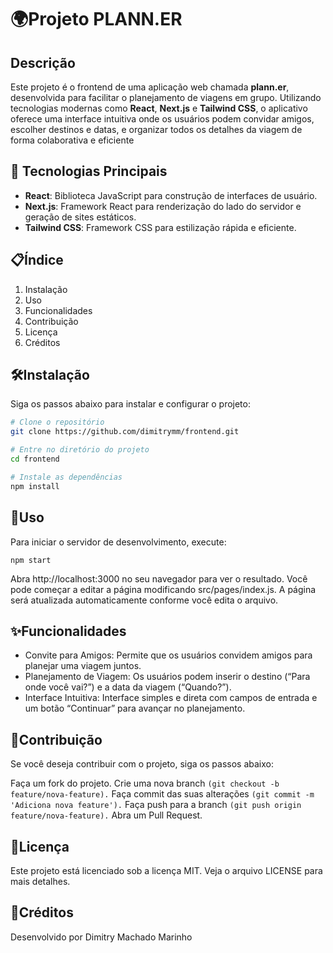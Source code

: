 # 🌍Projeto PLANN.ER

## Descrição
Este projeto é o frontend de uma aplicação web chamada **plann.er**, desenvolvida para facilitar o planejamento de viagens em grupo. 
Utilizando tecnologias modernas como **React**, **Next.js** e **Tailwind CSS**, o aplicativo oferece uma interface intuitiva onde os usuários podem convidar amigos, escolher destinos e datas, e organizar todos os detalhes da viagem de forma colaborativa e eficiente
## 🚀 Tecnologias Principais
- **React**: Biblioteca JavaScript para construção de interfaces de usuário.
- **Next.js**: Framework React para renderização do lado do servidor e geração de sites estáticos.
- **Tailwind CSS**: Framework CSS para estilização rápida e eficiente.

## 📋Índice
1. Instalação
2. Uso
3. Funcionalidades
4. Contribuição
5. Licença
6. Créditos

## 🛠️Instalação
Siga os passos abaixo para instalar e configurar o projeto:

```bash
# Clone o repositório
git clone https://github.com/dimitrymm/frontend.git

# Entre no diretório do projeto
cd frontend

# Instale as dependências
npm install

```

## 🚀Uso
Para iniciar o servidor de desenvolvimento, execute:

```npm start```

Abra http://localhost:3000 no seu navegador para ver o resultado. Você pode começar a editar a página modificando src/pages/index.js. A página será atualizada automaticamente conforme você edita o arquivo.

## ✨Funcionalidades
- Convite para Amigos: Permite que os usuários convidem amigos para planejar uma viagem juntos.
- Planejamento de Viagem: Os usuários podem inserir o destino (“Para onde você vai?”) e a data da viagem (“Quando?”).
- Interface Intuitiva: Interface simples e direta com campos de entrada e um botão “Continuar” para avançar no planejamento.



## 🤝Contribuição

Se você deseja contribuir com o projeto, siga os passos abaixo:

Faça um fork do projeto.
Crie uma nova branch ``(git checkout -b feature/nova-feature).``
Faça commit das suas alterações ``(git commit -m 'Adiciona nova feature').``
Faça push para a branch ``(git push origin feature/nova-feature).``
Abra um Pull Request.

## 📄Licença
Este projeto está licenciado sob a licença MIT. Veja o arquivo LICENSE para mais detalhes.

## 👏Créditos
Desenvolvido por Dimitry Machado Marinho

